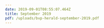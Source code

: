 ```yaml
---
date: 2019-09-01T08:55:07.464Z
title: September 2019
pdf: /uploads/bvp-herald-september-2019.pdf
---
```


